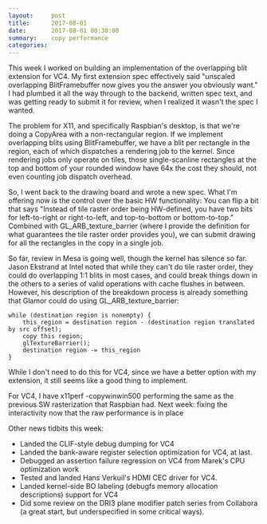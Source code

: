 ```yaml
---
layout:     post
title:      2017-08-01
date:       2017-08-01 00:30:00
summary:    copy performance
categories: 
---
```


This week I worked on building an implementation of the overlapping
blit extension for VC4.  My first extension spec effectively said
"unscaled overlapping BlitFramebuffer now gives you the answer you
obviously want."  I had plumbed it all the way through to the backend,
written spec text, and was getting ready to submit it for review, when
I realized it wasn't the spec I wanted.

The problem for X11, and specifically Raspbian's desktop, is that
we're doing a CopyArea with a non-rectangular region.  If we implement
overlapping blits using BlitFramebuffer, we have a blit per rectangle
in the region, each of which dispatches a rendering job to the kernel.
Since rendering jobs only operate on tiles, those single-scanline
rectangles at the top and bottom of your rounded window have 64x the
cost they should, not even counting job dispatch overhead.

So, I went back to the drawing board and wrote a new spec.  What I'm
offering now is the control over the basic HW functionality: You can
flip a bit that says "Instead of tile raster order being HW-defined,
you have two bits for left-to-right or right-to-left, and
top-to-bottom or bottom-to-top."  Combined with GL_ARB_texture_barrier
(where I provide the definition for what guarantees the tile raster
order provides you), we can submit drawing for all the rectangles in
the copy in a single job.

So far, review in Mesa is going well, though the kernel has silence so
far.  Jason Ekstrand at Intel noted that while they can't do tile
raster order, they could do overlapping 1:1 blits in most cases, and
could break things down in the others to a series of valid operations
with cache flushes in between.  However, his description of the
breakdown process is already something that Glamor could do using
GL_ARB_texture_barrier:

    while (destination region is nonempty) {
        this_region = destination region - (destination region translated by src offset);
        copy this region;
        glTextureBarrier();
        destination region -= this_region
    }

While I don't need to do this for VC4, since we have a better option
with my extension, it still seems like a good thing to implement.

For VC4, I have x11perf -copywinwin500 performing the same as the
previous SW rasterization that Raspbian had.  Next week: fixing the
interactivity now that the raw performance is in place

Other news tidbits this week:

- Landed the CLIF-style debug dumping for VC4
- Landed the bank-aware register selection optimization for VC4, at last.
- Debugged an assertion failure regression on VC4 from Marek's CPU
  optimization work
- Tested and landed Hans Verkuil's HDMI CEC driver for VC4.
- Landed kernel-side BO labeling (debugfs memory allocation descriptions)
  support for VC4
- Did some review on the DRI3 plane modifier patch series from
  Collabora (a great start, but underspecified in some critical ways).
